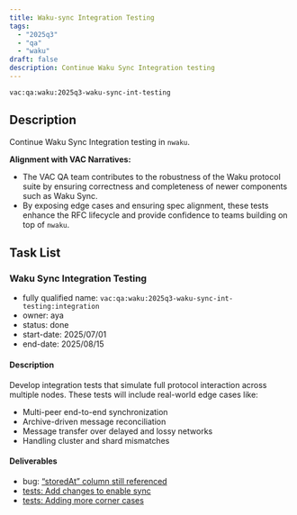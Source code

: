 ```yaml
---
title: Waku-sync Integration Testing
tags:
  - "2025q3"
  - "qa"
  - "waku"
draft: false
description: Continue Waku Sync Integration testing
---
```


`vac:qa:waku:2025q3-waku-sync-int-testing`

## Description

Continue Waku Sync Integration testing in `nwaku`. 

**Alignment with VAC Narratives:**

* The VAC QA team contributes to the robustness of the Waku protocol suite
  by ensuring correctness and completeness of newer components such as Waku Sync.
* By exposing edge cases and ensuring spec alignment,
  these tests enhance the RFC lifecycle and provide confidence to teams building on top of `nwaku`.

## Task List


### Waku Sync Integration Testing

* fully qualified name: `vac:qa:waku:2025q3-waku-sync-int-testing:integration`
* owner: aya
* status: done
* start-date: 2025/07/01
* end-date: 2025/08/15

#### Description

Develop integration tests that simulate full protocol interaction across multiple nodes. 
These tests will include real-world edge cases like:

- Multi-peer end-to-end synchronization
- Archive-driven message reconciliation
- Message transfer over delayed and lossy networks
- Handling cluster and shard mismatches

#### Deliverables
- bug: [“storedAt” column still referenced](https://github.com/waku-org/nwaku/issues/3479)
- [tests: Add changes to enable sync](https://github.com/waku-org/waku-interop-tests/pull/125)
- [tests: Adding more corner cases](https://github.com/waku-org/waku-interop-tests/pull/129)
